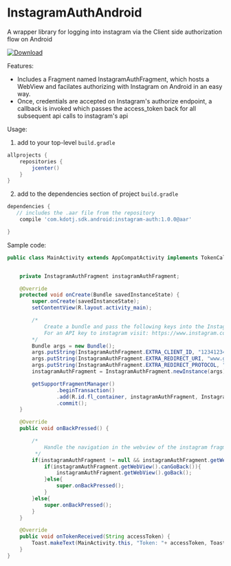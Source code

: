 # InstagramAuthAndroid
A wrapper library for logging into instagram via the Client side authorization flow on Android

[ ![Download](https://api.bintray.com/packages/kylejablonski/maven/instagram-auth/images/download.svg) ](https://bintray.com/kylejablonski/maven/instagram-auth/_latestVersion)

Features:

- Includes a Fragment named InstagramAuthFragment, which hosts a WebView and facilates authorizing with Instagram on Android in an easy way.
- Once, credentials are accepted on Instagram's authorize endpoint, a callback is invoked which passes the access_token back for all subsequent api calls to instagram's api


Usage:

1. add to your top-level `build.gradle`


```gradle
allprojects {
    repositories {
        jcenter() 
    }
}
```

2. add to the dependencies section of project `build.gradle`

```gradle
dependencies {
   // includes the .aar file from the repository
    compile 'com.kdotj.sdk.android:instagram-auth:1.0.0@aar'

}
```

Sample code:

```java
public class MainActivity extends AppCompatActivity implements TokenCallback{


    private InstagramAuthFragment instagramAuthFragment;

    @Override
    protected void onCreate(Bundle savedInstanceState) {
        super.onCreate(savedInstanceState);
        setContentView(R.layout.activity_main);

        /*
            Create a bundle and pass the following keys into the InstagramAuthFragment
            For an API key to instagram visit: https://www.instagram.com/developer/clients/manage/
        */
        Bundle args = new Bundle();
        args.putString(InstagramAuthFragment.EXTRA_CLIENT_ID, "1234123412341234234323"); // client id from instagram
        args.putString(InstagramAuthFragment.EXTRA_REDIRECT_URI, "www.google.com"); // your website uri
        args.putString(InstagramAuthFragment.EXTRA_REDIRECT_PROTOCOL, "http://"); // protocol for your website
        instagramAuthFragment = InstagramAuthFragment.newInstance(args);

        getSupportFragmentManager()
                .beginTransaction()
                .add(R.id.fl_container, instagramAuthFragment, InstagramAuthFragment.class.getSimpleName())
                .commit();
    }

    @Override
    public void onBackPressed() {

        /*
            Handle the navigation in the webview of the instagram fragment
         */
        if(instagramAuthFragment != null && instagramAuthFragment.getWebView() != null){
            if(instagramAuthFragment.getWebView().canGoBack()){
                instagramAuthFragment.getWebView().goBack();
            }else{
                super.onBackPressed();
            }
        }else{
            super.onBackPressed();
        }
    }

    @Override
    public void onTokenReceived(String accessToken) {
        Toast.makeText(MainActivity.this, "Token: "+ accessToken, Toast.LENGTH_SHORT).show();
    }
}
```
